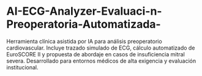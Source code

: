 # AI-ECG-Analyzer-Evaluaci-n-Preoperatoria-Automatizada-
Herramienta clínica asistida por IA para análisis preoperatorio cardiovascular. Incluye trazado simulado de ECG, cálculo automatizado de EuroSCORE II y propuesta de abordaje en casos de insuficiencia mitral severa. Desarrollado para entornos médicos de alta exigencia y evaluación institucional.
